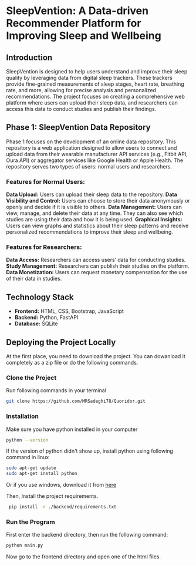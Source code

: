 # SleepVention: A Data-driven Recommender Platform for Improving Sleep and Wellbeing

## Introduction

SleepVention is designed to help users understand and improve their sleep quality by leveraging data from digital sleep trackers. These trackers provide fine-grained measurements of sleep stages, heart rate, breathing rate, and more, allowing for precise analysis and personalized recommendations. The project focuses on creating a comprehensive web platform where users can upload their sleep data, and researchers can access this data to conduct studies and publish their findings.

## Phase 1: SleepVention Data Repository

Phase 1 focuses on the development of an online data repository. This repository is a web application designed to allow users to connect and upload data from their wearable manufacturer API services (e.g., Fitbit API, Oura API) or aggregator services like Google Health or Apple Health. The repository serves two types of users: normal users and researchers.

### Features for Normal Users:

**Data Upload:** Users can upload their sleep data to the repository.
**Data Visibility and Control:** Users can choose to store their data anonymously or openly and decide if it is visible to others.
**Data Management:** Users can view, manage, and delete their data at any time. They can also see which studies are using their data and how it is being used.
**Graphical Insights:** Users can view graphs and statistics about their sleep patterns and receive personalized recommendations to improve their sleep and wellbeing.

### Features for Researchers:

**Data Access:** Researchers can access users’ data for conducting studies.
**Study Management:** Researchers can publish their studies on the platform.
**Data Monetization:** Users can request monetary compensation for the use of their data in studies.

## Technology Stack
- **Frontend:** HTML, CSS, Bootstrap, JavaScript
- **Backend:** Python, FastAPI
- **Database:** SQLite

## Deploying the Project Locally

At the first place, you need to download the project. You can dowanload it completely as a zip file or do the following commands.

### Clone the Project

Run following commands in your terminal
  ```sh
  git clone https://github.com/MRSadeghi78/Quoridor.git
  ```

### Installation

Make sure you have python installed in your computer
   ```sh
   python --version
   ```
If the version of python didn't show up, install python using following command in linux
   ```sh
   sudo apt-get update
   sudo apt-get install python
   ```
Or if you use windows, download it from [here](https://www.python.org/downloads/windows/)

Then, Install the project requirements.
  ```sh
   pip install -r ./backend/requirements.txt
   ```

### Run the Program

First enter the backend directory, then run the following command:
   ```sh
   python main.py
   ```

Now go to the frontend directory and open one of the html files.
